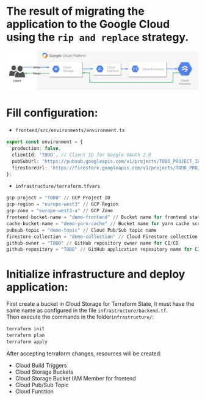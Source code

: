 # The result of migrating the application to the Google Cloud using the `rip and replace` strategy.
![Architecture](cloud_architecture.png)

# Fill configuration:
- `frontend/src/environments/environment.ts`
```typescript
export const environment = {
  production: false,
  clientId: 'TODO', // Client ID for Google OAuth 2.0
  pubSubUrl: 'https://pubsub.googleapis.com/v1/projects/TODO_PROJECT_ID/topics/demo-topic:publish', // GCP Project ID
  firestoreUrl: 'https://firestore.googleapis.com/v1/projects/TODO_PROJECT_ID/databases/(default)/documents/demo-collection' // GCP Project ID
};
```
- `infrastructure/terraform.tfvars`
```terraform
gcp-project = "TODO" // GCP Project ID
gcp-region = "europe-west3" // GCP Region
gcp-zone = "europe-west3-a" // GCP Zone
frontend-bucket-name = "demo-frontend" // Bucket name for frontend static files (URL address for HTTP Configuration, e.g. "example.com", domain ownership must be verified)
cache-bucket-name = "demo-yarn-cache" // Bucket name for yarn cache scripts
pubsub-topic = "demo-topic" // Cloud Pub/Sub topic name
firestore-collection = "demo-collection" // Cloud Firestore collection name
github-owner = "TODO" // GitHub repository owner name for CI/CD
github-repository = "TODO" // GitHub application repository name for CI/CD
```

# Initialize infrastructure and deploy application:
First create a bucket in Cloud Storage for Terraform State, it must have the same name as configured in the file `infrastructure/backend.tf`.  
Then execute the commands in the folder`infrastructure/`:
```sh
terraform init
terraform plan
terraform apply
```
After accepting terraform changes, resources will be created:
- Cloud Build Triggers
- Cloud Storage Buckets
- Cloud Storage Bucket IAM Member for frontend
- Cloud Pub/Sub Topic
- Cloud Function
